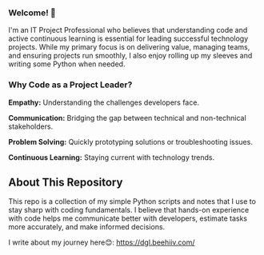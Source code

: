 ### Welcome! 👋  
I'm an IT Project Professional who believes that understanding code and active continuous learning is essential for leading successful technology projects. While my primary focus is on delivering value, managing teams, and ensuring projects run smoothly, I also enjoy rolling up my sleeves and writing some Python when needed.

### Why Code as a Project Leader?
**Empathy:** Understanding the challenges developers face.

**Communication:** Bridging the gap between technical and non-technical stakeholders.

**Problem Solving:** Quickly prototyping solutions or troubleshooting issues.

**Continuous Learning:** Staying current with technology trends.

## About This Repository

This repo is a collection of my simple Python scripts and notes that I use to stay sharp with coding fundamentals. I believe that hands-on experience with code helps me communicate better with developers, estimate tasks more accurately, and make informed decisions.

I write about my journey here😊: https://dgl.beehiiv.com/

